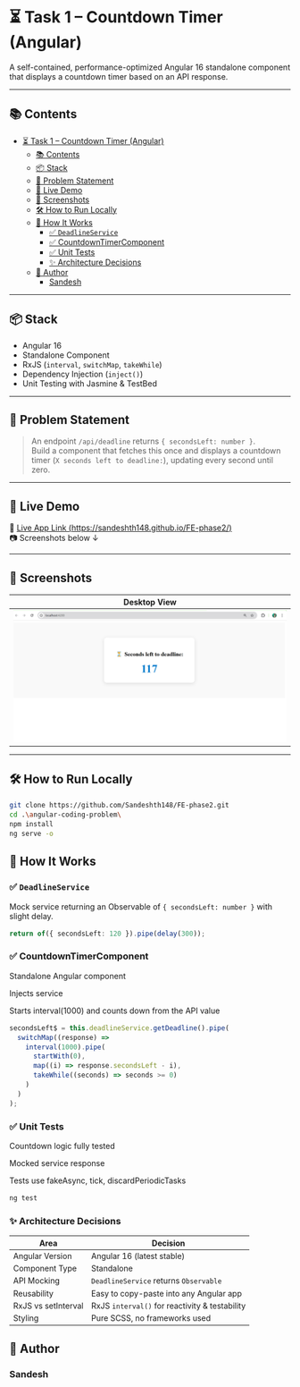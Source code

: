 # ⏳ Task 1 – Countdown Timer (Angular)

A self-contained, performance-optimized Angular 16 standalone component that displays a countdown timer based on an API response.

---

## 📚 Contents

- [⏳ Task 1 – Countdown Timer (Angular)](#-task-1--countdown-timer-angular)
  - [📚 Contents](#-contents)
  - [📦 Stack](#-stack)
  - [🧠 Problem Statement](#-problem-statement)
  - [🚀 Live Demo](#-live-demo)
  - [🧪 Screenshots](#-screenshots)
  - [🛠️ How to Run Locally](#️-how-to-run-locally)
  - [🧰 How It Works](#-how-it-works)
    - [✅ `DeadlineService`](#-deadlineservice)
    - [✅ CountdownTimerComponent](#-countdowntimercomponent)
    - [✅ Unit Tests](#-unit-tests)
    - [✨ Architecture Decisions](#-architecture-decisions)
  - [👋 Author](#-author)
    - [Sandesh](#sandesh)

---

## 📦 Stack

- Angular 16
- Standalone Component
- RxJS (`interval`, `switchMap`, `takeWhile`)
- Dependency Injection (`inject()`)
- Unit Testing with Jasmine & TestBed

---

## 🧠 Problem Statement

> An endpoint `/api/deadline` returns `{ secondsLeft: number }`.  
> Build a component that fetches this once and displays a countdown timer (`X seconds left to deadline:`), updating every second until zero.

---

## 🚀 Live Demo

📍 [Live App Link (https://sandeshth148.github.io/FE-phase2/)](https://sandeshth148.github.io/FE-phase2/)  
📷 Screenshots below ↓

---

## 🧪 Screenshots

| Desktop View  
| -------------------------------------
| ![desktop](./screenshots/screenshot.png)

---

## 🛠️ How to Run Locally

```bash
git clone https://github.com/Sandeshth148/FE-phase2.git
cd .\angular-coding-problem\ 
npm install
ng serve -o
```

## 🧰 How It Works

### ✅ `DeadlineService`

Mock service returning an Observable of `{ secondsLeft: number }` with slight delay.

```ts
return of({ secondsLeft: 120 }).pipe(delay(300));
```

### ✅ CountdownTimerComponent

Standalone Angular component

Injects service

Starts interval(1000) and counts down from the API value

```ts
secondsLeft$ = this.deadlineService.getDeadline().pipe(
  switchMap((response) =>
    interval(1000).pipe(
      startWith(0),
      map((i) => response.secondsLeft - i),
      takeWhile((seconds) => seconds >= 0)
    )
  )
);
```

### ✅ Unit Tests

Countdown logic fully tested

Mocked service response

Tests use fakeAsync, tick, discardPeriodicTasks

```bash
ng test
```

### ✨ Architecture Decisions

| Area                | Decision                                       |
| ------------------- | ---------------------------------------------- |
| Angular Version     | Angular 16 (latest stable)                     |
| Component Type      | Standalone                                     |
| API Mocking         | `DeadlineService` returns `Observable`         |
| Reusability         | Easy to copy-paste into any Angular app        |
| RxJS vs setInterval | RxJS `interval()` for reactivity & testability |
| Styling             | Pure SCSS, no frameworks used                  |

<!-- 🌱 Future Enhancements (on separate branch)
Angular Elements version (createCustomElement) for use in non-Angular apps

Support for multiple countdowns from a JSON array

Localization & accessibility improvements

Signal-based version (Angular 17+) -->

## 👋 Author

### Sandesh
